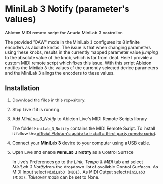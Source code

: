 # MiniLab 3 Notify (parameter's values)
Ableton MIDI remote script for Arturia MiniLab 3 controller.

The provided "DAW" mode in the MiniLab 3 configures its 8 infinite encoders as abolute knobs. The issue is that when changing parameters using these knobs, results in the currently mapped parameter value *jumping* to the absolute value of the knob, which is far from ideal. Here I provide a custom MIDI remote script which fixes this issue. With this script Ableton notifies the Minilab 3 the values of the currently selected device parameters and the MiniLab 3 alings the encoders to these values.

Installation
------------

1. 	Download the files in this repository.
1.	Stop Live if it is running.
1.	Add *MiniLab_3_Notify* to Ableton Live's MIDI Remote Scripts library

	The folder `MiniLab_3_Notify` contains the MIDI Remote Script. To install it follow the [official Ableton's guide to install a third-party remote script](https://help.ableton.com/hc/en-us/articles/209072009-Installing-third-party-remote-scripts).
1. 	Connect your **MiniLab 3** device to your computer using a USB cable.
1.	Open Live and enable **MiniLab 3 Notify** as a Control Surface

	In Live’s Preferences go to the *Link, Tempo & MIDI* tab and select *MiniLab 3 Notify*from the dropdown list of available Control Surfaces. As MIDI Input select `MiniLab3 (MIDI)`. As MIDI Output select `MiniLab3 (MIDI)`. *Takeover mode* can be set to None.
